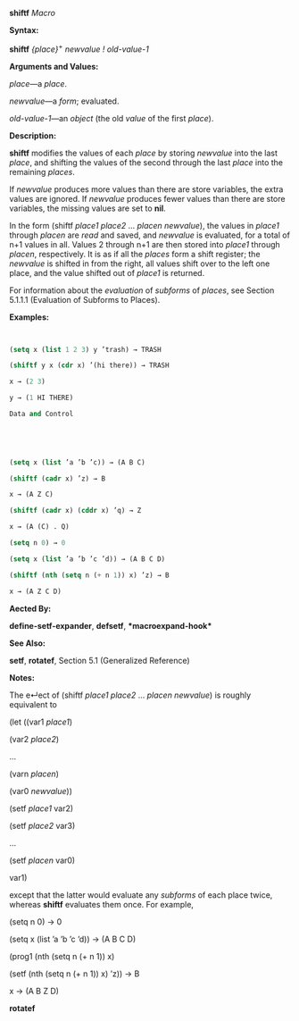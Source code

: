 **shiftf** *Macro* 



**Syntax:** 



**shiftf** *\{place\}*<sup>+</sup> *newvalue ! old-value-1* 



**Arguments and Values:** 



*place*—a *place*. 



*newvalue*—a *form*; evaluated. 



*old-value-1*—an *object* (the old *value* of the first *place*). 



**Description:** 



**shiftf** modifies the values of each *place* by storing *newvalue* into the last *place*, and shifting the values of the second through the last *place* into the remaining *places*. 



If *newvalue* produces more values than there are store variables, the extra values are ignored. If *newvalue* produces fewer values than there are store variables, the missing values are set to **nil**. 



In the form (shiftf *place1 place2* ... *placen newvalue*), the values in *place1* through *placen* are *read* and saved, and *newvalue* is evaluated, for a total of n+1 values in all. Values 2 through n+1 are then stored into *place1* through *placen*, respectively. It is as if all the *places* form a shift register; the *newvalue* is shifted in from the right, all values shift over to the left one place, and the value shifted out of *place1* is returned. 



For information about the *evaluation* of *subforms* of *places*, see Section 5.1.1.1 (Evaluation of Subforms to Places). 



**Examples:**
```lisp
 

(setq x (list 1 2 3) y ’trash) → TRASH 

(shiftf y x (cdr x) ’(hi there)) → TRASH 

x → (2 3) 

y → (1 HI THERE) 

Data and Control 

 

 

(setq x (list ’a ’b ’c)) → (A B C) 

(shiftf (cadr x) ’z) → B 

x → (A Z C) 

(shiftf (cadr x) (cddr x) ’q) → Z 

x → (A (C) . Q) 

(setq n 0) → 0 

(setq x (list ’a ’b ’c ’d)) → (A B C D) 

(shiftf (nth (setq n (+ n 1)) x) ’z) → B 

x → (A Z C D) 


```
**Aected By:** 



**define-setf-expander**, **defsetf**, **\*macroexpand-hook\*** 



**See Also:** 



**setf**, **rotatef**, Section 5.1 (Generalized Reference) 



**Notes:** 



The e↵ect of (shiftf *place1 place2* ... *placen newvalue*) is roughly equivalent to 



(let ((var1 *place1*) 



(var2 *place2*) 



... 



(varn *placen*) 



(var0 *newvalue*)) 



(setf *place1* var2) 



(setf *place2* var3) 



... 



(setf *placen* var0) 



var1) 



except that the latter would evaluate any *subforms* of each place twice, whereas **shiftf** evaluates them once. For example, 



(setq n 0) → 0 



(setq x (list ’a ’b ’c ’d)) → (A B C D) 



(prog1 (nth (setq n (+ n 1)) x) 



(setf (nth (setq n (+ n 1)) x) ’z)) → B 



x → (A B Z D) 







 



 



**rotatef** 



